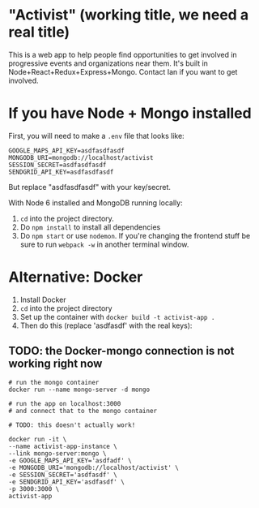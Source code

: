 # "Activist" (working title, we need a real title)
This is a web app to help people find opportunities to get involved in progressive events and organizations near them. It's built in Node+React+Redux+Express+Mongo. Contact Ian if you want to get involved.

# If you have Node + Mongo installed

First, you will need to make a `.env` file that looks like:

```
GOOGLE_MAPS_API_KEY=asdfasdfasdf
MONGODB_URI=mongodb://localhost/activist
SESSION_SECRET=asdfasdfasdf
SENDGRID_API_KEY=asdfasdfasdf
```

But replace "asdfasdfasdf" with your key/secret.

With Node 6 installed and MongoDB running locally:
1. `cd` into the project directory. 
2. Do `npm install` to install all dependencies
3. Do `npm start` or use `nodemon`. If you're changing the frontend stuff be sure to run `webpack -w` in another terminal window.

# Alternative: Docker
1. Install Docker
2. `cd` into the project directory
3. Set up the container with `docker build -t activist-app .`
4. Then do this (replace 'asdfasdf' with the real keys):

## TODO: the Docker-mongo connection is not working right now

```
# run the mongo container
docker run --name mongo-server -d mongo

# run the app on localhost:3000
# and connect that to the mongo container

# TODO: this doesn't actually work!

docker run -it \
--name activist-app-instance \
--link mongo-server:mongo \
-e GOOGLE_MAPS_API_KEY='asdfadf' \
-e MONGODB_URI='mongodb://localhost/activist' \
-e SESSION_SECRET='asdfasdf' \
-e SENDGRID_API_KEY='asdfasdf' \
-p 3000:3000 \
activist-app
```
